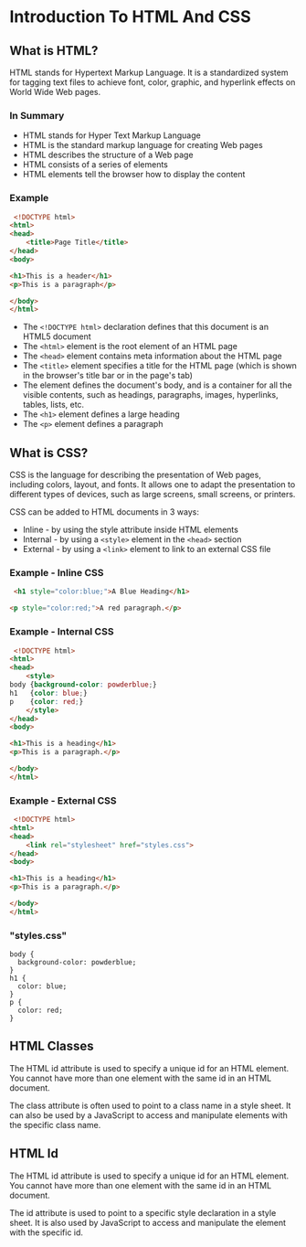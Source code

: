 # Introduction To HTML And CSS

## What is HTML?

HTML stands for Hypertext Markup Language. It is a standardized system for tagging text files to achieve font, color,
graphic, and hyperlink
effects on World Wide Web pages.

### In Summary

- HTML stands for Hyper Text Markup Language
- HTML is the standard markup language for creating Web pages
- HTML describes the structure of a Web page
- HTML consists of a series of elements
- HTML elements tell the browser how to display the content

### Example

```html
 <!DOCTYPE html>
<html>
<head>
    <title>Page Title</title>
</head>
<body>

<h1>This is a header</h1>
<p>This is a paragraph</p>

</body>
</html> 
```

- The `<!DOCTYPE html>` declaration defines that this document is an HTML5 document
- The `<html>` element is the root element of an HTML page
- The `<head>` element contains meta information about the HTML page
- The `<title>` element specifies a title for the HTML page (which is shown in the browser's title bar or in the page's
  tab)
- The <body> element defines the document's body, and is a container for all the visible contents, such as headings,
  paragraphs, images, hyperlinks, tables, lists, etc.
- The `<h1>` element defines a large heading
- The `<p>` element defines a paragraph

## What is CSS?

CSS is the language for describing the presentation of Web pages, including colors, layout, and fonts. It allows one to
adapt the presentation to different types of devices, such as large screens, small screens, or printers.

CSS can be added to HTML documents in 3 ways:

- Inline - by using the style attribute inside HTML elements
- Internal - by using a `<style>` element in the `<head>` section
- External - by using a `<link>` element to link to an external CSS file

### Example - Inline CSS

```html
 <h1 style="color:blue;">A Blue Heading</h1>

<p style="color:red;">A red paragraph.</p>

```

### Example - Internal CSS

```html
 <!DOCTYPE html>
<html>
<head>
    <style>
body {background-color: powderblue;}
h1   {color: blue;}
p    {color: red;}
    </style>
</head>
<body>

<h1>This is a heading</h1>
<p>This is a paragraph.</p>

</body>
</html> 
```

### Example - External CSS

```html
 <!DOCTYPE html>
<html>
<head>
    <link rel="stylesheet" href="styles.css">
</head>
<body>

<h1>This is a heading</h1>
<p>This is a paragraph.</p>

</body>
</html>

```

### "styles.css"

```
body {
  background-color: powderblue;
}
h1 {
  color: blue;
}
p {
  color: red;
}
```

## HTML Classes

The HTML id attribute is used to specify a unique id for an HTML element. You cannot have more than one element with the same id in an HTML document.

The class attribute is often used to point to a class name in a style sheet. It can also be used by a JavaScript to access and manipulate elements with the specific class name.

## HTML Id

The HTML id attribute is used to specify a unique id for an HTML element. You cannot have more than one element with the same id in an HTML document.

The id attribute is used to point to a specific style declaration in a style sheet. It is also used by JavaScript to access and manipulate the element with the specific id.

